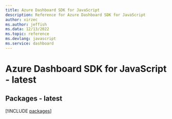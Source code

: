 ```yaml
---
title: Azure Dashboard SDK for JavaScript
description: Reference for Azure Dashboard SDK for JavaScript
author: xirzec
ms.author: jeffish
ms.data: 12/13/2022
ms.topic: reference
ms.devlang: javascript
ms.service: dashboard
---
```

# Azure Dashboard SDK for JavaScript - latest
## Packages - latest
[!INCLUDE [packages](dashboard-index.md)]